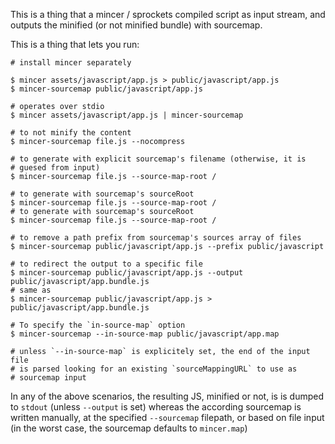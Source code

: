 

This is a thing that a mincer / sprockets compiled script as input
stream, and outputs the minified (or not minified bundle) with
sourcemap.


This is a thing that lets you run:

```
# install mincer separately

$ mincer assets/javascript/app.js > public/javascript/app.js
$ mincer-sourcemap public/javascript/app.js

# operates over stdio
$ mincer assets/javascript/app.js | mincer-sourcemap

# to not minify the content
$ mincer-sourcemap file.js --nocompress

# to generate with explicit sourcemap's filename (otherwise, it is
# guesed from input)
$ mincer-sourcemap file.js --source-map-root /

# to generate with sourcemap's sourceRoot
$ mincer-sourcemap file.js --source-map-root /
# to generate with sourcemap's sourceRoot
$ mincer-sourcemap file.js --source-map-root /

# to remove a path prefix from sourcemap's sources array of files
$ mincer-sourcemap public/javascript/app.js --prefix public/javascript

# to redirect the output to a specific file
$ mincer-sourcemap public/javascript/app.js --output public/javascript/app.bundle.js
# same as
$ mincer-sourcemap public/javascript/app.js > public/javascript/app.bundle.js

# To specify the `in-source-map` option
$ mincer-sourcemap --in-source-map public/javascript/app.map

# unless `--in-source-map` is explicitely set, the end of the input file
# is parsed looking for an existing `sourceMappingURL` to use as
# sourcemap input

```

In any of the above scenarios, the resulting JS, minified or not, is is
dumped to `stdout` (unless `--output` is set) whereas the according
sourcemap is written manually, at the specified `--sourcemap` filepath,
or based on file input (in the worst case, the sourcemap defaults to
`mincer.map`)
